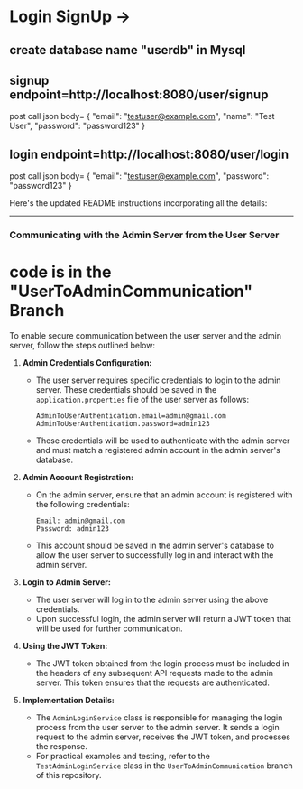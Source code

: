 # Login SignUp ->
## create database name "userdb" in Mysql

## signup endpoint=http://localhost:8080/user/signup

post call json body=
{
  "email": "testuser@example.com",
  "name": "Test User",
  "password": "password123"
}


## login endpoint=http://localhost:8080/user/login

post call json body=
{
  "email": "testuser@example.com",
  "password": "password123"
}


Here's the updated README instructions incorporating all the details:

---

### Communicating with the Admin Server from the User Server 
# code is in the "UserToAdminCommunication" Branch

To enable secure communication between the user server and the admin server, follow the steps outlined below:

1. **Admin Credentials Configuration:**
   - The user server requires specific credentials to login to the admin server. These credentials should be saved in the `application.properties` file of the user server as follows:
     ```
     AdminToUserAuthentication.email=admin@gmail.com
     AdminToUserAuthentication.password=admin123
     ```
   - These credentials will be used to authenticate with the admin server and must match a registered admin account in the admin server's database.

2. **Admin Account Registration:**
   - On the admin server, ensure that an admin account is registered with the following credentials:
     ```
     Email: admin@gmail.com
     Password: admin123
     ```
   - This account should be saved in the admin server's database to allow the user server to successfully log in and interact with the admin server.

3. **Login to Admin Server:**
   - The user server will log in to the admin server using the above credentials.
   - Upon successful login, the admin server will return a JWT token that will be used for further communication.

4. **Using the JWT Token:**
   - The JWT token obtained from the login process must be included in the headers of any subsequent API requests made to the admin server. This token ensures that the requests are authenticated.

5. **Implementation Details:**
   - The `AdminLoginService` class is responsible for managing the login process from the user server to the admin server. It sends a login request to the admin server, receives the JWT token, and processes the response.
   - For practical examples and testing, refer to the `TestAdminLoginService` class in the `UserToAdminCommunication` branch of this repository.

